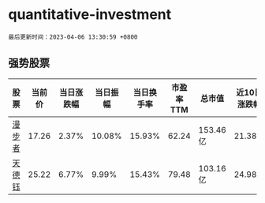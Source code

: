 # quantitative-investment

`最后更新时间：2023-04-06 13:30:59 +0800`

## 强势股票

|股票|当前价|当日涨跌幅|当日振幅|当日换手率|市盈率TTM|总市值|近10日涨跌幅|
|----|----|----|----|----|----|----|----|
|[漫步者](https://xueqiu.com/S/SZ002351)|17.26|2.37%|10.08%|15.93%|62.24|153.46亿|21.38%|
|[天德钰](https://xueqiu.com/S/SH688252)|25.22|6.77%|9.99%|15.43%|79.48|103.16亿|24.98%|
